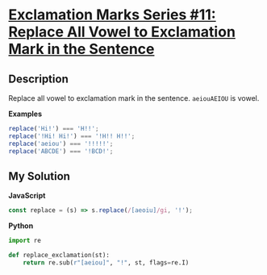 # [Exclamation Marks Series #11: Replace All Vowel to Exclamation Mark in the Sentence](https://www.codewars.com/kata/57fb09ef2b5314a8a90001ed)

## Description

Replace all vowel to exclamation mark in the sentence. `aeiouAEIOU` is vowel.

**Examples**

```js
replace('Hi!') === 'H!!';
replace('!Hi! Hi!') === '!H!! H!!';
replace('aeiou') === '!!!!!';
replace('ABCDE') === '!BCD!';
```

## My Solution

**JavaScript**

```js
const replace = (s) => s.replace(/[aeoiu]/gi, '!');
```

**Python**

```py
import re

def replace_exclamation(st):
    return re.sub(r"[aeiou]", "!", st, flags=re.I)
```
